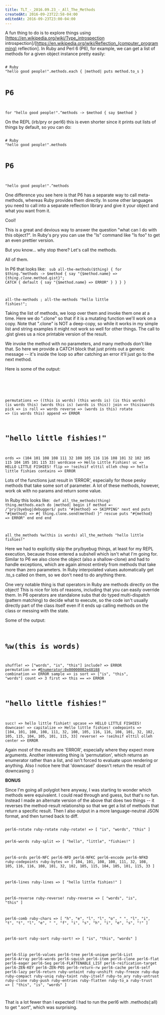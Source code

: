 ```yaml
---
title: TLT_-_2016.09.23_-_All_The_Methods
createdAt: 2016-09-23T22:58-04:00
editedAt: 2016-09-23T23:00-04:00
---
```


A fun thing to do is to explore things using [https://en.wikipedia.org/wiki/Type_introspection introspection]/[https://en.wikipedia.org/wiki/Reflection_(computer_programming) reflection]. In Ruby and Perl 6 (P6), for example, we can get a list of methods for a given object instance pretty easily:

<code>
# Ruby
"hello good people!".methods.each { |method| puts method.to_s }

# P6
for "hello good people!".^methods -> $method { say $method }
</code>

On the REPL (irb/pry or perl6) this is even shorter since it prints out lists of things by default, so you can do:

<code>
# Ruby
"hello good people!".methods

# P6
"hello good people!".^methods
</code>

One difference you see here is that P6 has a separate way to call meta-methods, whereas Ruby provides them directly. In some other languages you need to call into a separate reflection library and give it your object and what you want from it.

Cool!

This is a great and devious way to answer the question "what can I do with this object?". In Ruby's pry you can use the "ls" command like "ls foo" to get an even prettier version.

But you know... why stop there? Let's call the methods.

All of them.

In P6 that looks like:
<code>
sub all-the-methods($thing) {
  for $thing.^methods -> $method {
    say "{$method.name} => {$thing.clone.$method.gist}";
    CATCH { default { say "{$method.name} => ERROR" } }
  }
}

all-the-methods <this is words>;
all-the-methods "hello little fishies!";
</code>

Taking the list of methods, we loop over them and invoke them one at a time. Here we do ".clone" so that if it is a mutating function we'll work on a copy. Note that ".clone" is NOT a deep-copy, so while it works in my simple list and string examples it might not work so well for other things. The call to .gist gives us a nice printable version of the result.

We invoke the method with no parameters, and many methods don't like that. So here we provide a CATCH block that just prints out a generic message -- it's inside the loop so after catching an error it'll just go to the next method.

Here is some of the output:
<code>
# <this is words>
permutations => ((this is words) (this words is) (is this words) (is words this) (words this is) (words is this))
join => thisiswords
pick => is
roll => words
reverse => (words is this)
rotate => (is words this)
append => ERROR

# "hello little fishies!"
ords => (104 101 108 108 111 32 108 105 116 116 108 101 32 102 105 115 104 105 101 115 33)
wordcase => Hello Little Fishies!
uc => HELLO LITTLE FISHIES!
flip => !seihsif elttil olleh
chop => hello little fishies
contains => ERROR
</code>

Lots of the functions just result in 'ERROR', especially for those pesky methods that take some sort of parameter. A lot of these methods, however, work ok with no params and return some value.

In Ruby this looks like:
<code>
def all_the_methods(thing)
  thing.methods.each do |method|
    begin
      if method =~ /^pry|byebug|debugger$/
        puts "#{method} => SKIPPING"
        next
      end
      puts "#{method} => #{ thing.clone.send(method) }"
    rescue
      puts "#{method} => ERROR"
    end
  end
end

all_the_methods %w(this is words)
all_the_methods "hello little fishies!"
</code>

Here we had to explicitly skip the pry/byebug things, at least for my REPL execution, because those entered a subshell which isn't what I'm going for. Similar to P6 we also clone the object (also a shallow-clone) and had to handle exceptions, which are again almost entirely from methods that take more than zero parameters. In Ruby interpolated values automatically get .to_s called on them, so we don't need to do anything there.

One very notable thing is that operators in Ruby are methods directly on the object! This is nice for lots of reasons, including that you can easily override them. In P6 operators are standalone subs that do typed multi-dispatch (pattern matching) to decide what to execute, so the code isn't usually directly part of the class itself even if it ends up calling methods on the class or messing with the state.

Some of the output:
<code>
# %w(this is words)
shuffle! => ["words", "is", "this"]
include? => ERROR
permutation => #<Enumerator:0x00000002e48188>
combination => ERROR
sample => is
sort => ["is", "this", "words"]
count => 3
first => this
== => ERROR

# "hello little fishies!"
succ! => hello little fishiet!
upcase => HELLO LITTLE FISHIES!
downcase! => 
capitalize => Hello little fishies!
codepoints => [104, 101, 108, 108, 111, 32, 108, 105, 116, 116, 108, 101, 32, 102, 105, 115, 104, 105, 101, 115, 33]
reverse! => !seihsif elttil olleh
center => ERROR
</code>

Again most of the results are 'ERROR', especially where they expect more arguments. Another interesting thing is 'permutation', which returns an enumerator rather than a list, and isn't forced to evaluate upon rendering or anything. Also I notice here that 'downcase!' doesn't return the result of downcasing :)

<b>BONUS</b>

Since I'm going all polyglot here anyway, I was starting to wonder which methods were equivalent. I could read through and guess, but that's no fun. Instead I made an alternate version of the above that does two things -- it reverses the method-result relationship so that we get a list of methods that return a specific result. Then I also output in a more language-neutral JSON format, and then turned back to diff.

<code>
perl6-rotate ruby-rotate ruby-rotate! => [ "is", "words", "this" ]

perl6-words ruby-split => [ "hello", "little", "fishies!" ]

perl6-ords perl6-NFC perl6-NFD perl6-NFKC perl6-encode perl6-NFKD ruby-codepoints ruby-bytes => [
  104, 101, 108, 108, 111, 32, 108, 105, 116, 116, 108, 101, 32, 102, 105, 115, 104, 105, 101, 115, 33
]

perl6-lines ruby-lines => [ "hello little fishies!" ]

perl6-reverse ruby-reverse! ruby-reverse => [ "words", "is", "this" ]

perl6-comb ruby-chars => [
  "h", "e", "l", "l", "o", " ", "l", "i", "t", "t", "l", "e", " ",
  "f", "i", "s", "h", "i", "e", "s", "!"
]

perl6-sort ruby-sort ruby-sort! => [ "is", "this", "words" ]

perl6-Slip perl6-values perl6-tree perl6-unique perl6-List perl6-Array
perl6-words perl6-squish perl6-item perl6-clone perl6-flat perl6-eager
perl6-Seq perl6-FLATTENABLE_LIST perl6-reification-target perl6-ZEN-KEY
perl6-ZEN-POS perl6-return-rw perl6-cache perl6-self perl6-lazy perl6-return
ruby-untaint ruby-unshift ruby-freeze ruby-dup ruby-compact ruby-uniq
ruby-taint ruby-itself ruby-to_ary ruby-untrust ruby-clone ruby-push
ruby-entries ruby-flatten ruby-to_a ruby-trust => [
  "this", "is", "words"
]

</code>

That is a lot fewer than I expected! I had to run the perl6 with .methods(:all) to get ".sort", which was surprising.


